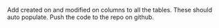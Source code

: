 Add created on and modified on columns to all the tables. These should auto populate. Push the code to the repo on github.
